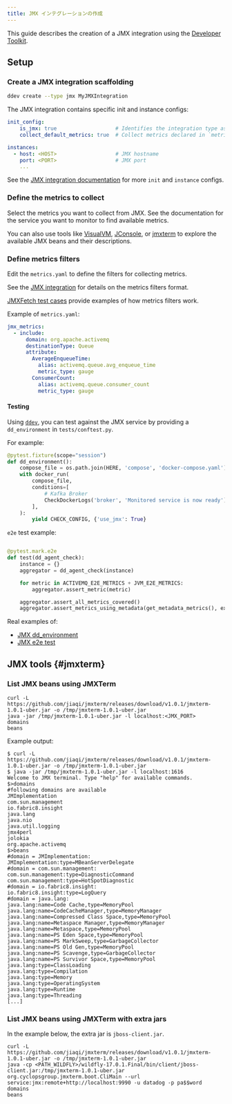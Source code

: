 ```yaml
---
title: JMX インテグレーションの作成
---
```


This guide describes the creation of a JMX integration using the [Developer Toolkit][1].

## Setup
### Create a JMX integration scaffolding

```bash
ddev create --type jmx MyJMXIntegration
```

The JMX integration contains specific init and instance configs:

```yaml
init_config:
    is_jmx: true                   # Identifies the integration type as JMX.
    collect_default_metrics: true  # Collect metrics declared in `metrics.yaml`.

instances:
  - host: <HOST>                   # JMX hostname
    port: <PORT>                   # JMX port
    ...
```

See the [JMX integration documentation][2] for more `init` and `instance` configs.

### Define the metrics to collect

Select the metrics you want to collect from JMX. See the documentation for the service you want to monitor to find available metrics.

You can also use tools like [VisualVM][3], [JConsole][4], or [jmxterm](#jmxterm) to explore the available JMX beans and their descriptions.


### Define metrics filters

Edit the `metrics.yaml` to define the filters for collecting metrics.

See the [JMX integration][5] for details on the metrics filters format.

[JMXFetch test cases][6] provide examples of how metrics filters work.  

Example of `metrics.yaml`:

```yaml
jmx_metrics:
  - include:
      domain: org.apache.activemq
      destinationType: Queue
      attribute:
        AverageEnqueueTime:
          alias: activemq.queue.avg_enqueue_time
          metric_type: gauge
        ConsumerCount:
          alias: activemq.queue.consumer_count
          metric_type: gauge
```

#### Testing

Using [`ddev`][7], you can test against the JMX service by providing a `dd_environment` in `tests/conftest.py`.

For example:

```python
@pytest.fixture(scope="session")
def dd_environment():
    compose_file = os.path.join(HERE, 'compose', 'docker-compose.yaml')
    with docker_run(
        compose_file,
        conditions=[
            # Kafka Broker
            CheckDockerLogs('broker', 'Monitored service is now ready'),
        ],
    ):
        yield CHECK_CONFIG, {'use_jmx': True}
```

`e2e` test example:

```python

@pytest.mark.e2e
def test(dd_agent_check):
    instance = {}
    aggregator = dd_agent_check(instance)

    for metric in ACTIVEMQ_E2E_METRICS + JVM_E2E_METRICS:
        aggregator.assert_metric(metric)

    aggregator.assert_all_metrics_covered()
    aggregator.assert_metrics_using_metadata(get_metadata_metrics(), exclude=JVM_E2E_METRICS)
```

Real examples of:

- [JMX dd_environment][8]
- [JMX e2e test][9]

## JMX tools {#jmxterm}

### List JMX beans using JMXTerm

```
curl -L https://github.com/jiaqi/jmxterm/releases/download/v1.0.1/jmxterm-1.0.1-uber.jar -o /tmp/jmxterm-1.0.1-uber.jar
java -jar /tmp/jmxterm-1.0.1-uber.jar -l localhost:<JMX_PORT>
domains
beans
```

Example output:

```
$ curl -L https://github.com/jiaqi/jmxterm/releases/download/v1.0.1/jmxterm-1.0.1-uber.jar -o /tmp/jmxterm-1.0.1-uber.jar
$ java -jar /tmp/jmxterm-1.0.1-uber.jar -l localhost:1616
Welcome to JMX terminal. Type "help" for available commands.
$>domains
#following domains are available
JMImplementation
com.sun.management
io.fabric8.insight
java.lang
java.nio
java.util.logging
jmx4perl
jolokia
org.apache.activemq
$>beans
#domain = JMImplementation:
JMImplementation:type=MBeanServerDelegate
#domain = com.sun.management:
com.sun.management:type=DiagnosticCommand
com.sun.management:type=HotSpotDiagnostic
#domain = io.fabric8.insight:
io.fabric8.insight:type=LogQuery
#domain = java.lang:
java.lang:name=Code Cache,type=MemoryPool
java.lang:name=CodeCacheManager,type=MemoryManager
java.lang:name=Compressed Class Space,type=MemoryPool
java.lang:name=Metaspace Manager,type=MemoryManager
java.lang:name=Metaspace,type=MemoryPool
java.lang:name=PS Eden Space,type=MemoryPool
java.lang:name=PS MarkSweep,type=GarbageCollector
java.lang:name=PS Old Gen,type=MemoryPool
java.lang:name=PS Scavenge,type=GarbageCollector
java.lang:name=PS Survivor Space,type=MemoryPool
java.lang:type=ClassLoading
java.lang:type=Compilation
java.lang:type=Memory
java.lang:type=OperatingSystem
java.lang:type=Runtime
java.lang:type=Threading
[...]
```

### List JMX beans using JMXTerm with extra jars

In the example below, the extra jar is `jboss-client.jar`.

```
curl -L https://github.com/jiaqi/jmxterm/releases/download/v1.0.1/jmxterm-1.0.1-uber.jar -o /tmp/jmxterm-1.0.1-uber.jar
java -cp <PATH_WILDFLY>/wildfly-17.0.1.Final/bin/client/jboss-client.jar:/tmp/jmxterm-1.0.1-uber.jar org.cyclopsgroup.jmxterm.boot.CliMain --url service:jmx:remote+http://localhost:9990 -u datadog -p pa$$word
domains
beans
```


[1]: https://github.com/DataDog/integrations-core/tree/master/datadog_checks_dev
[2]: /ja/integrations/java
[3]: https://visualvm.github.io/
[4]: https://docs.oracle.com/javase/7/docs/technotes/guides/management/jconsole.html
[5]: /ja/integrations/java/?tab=host#description-of-the-filters
[6]: https://github.com/DataDog/jmxfetch/tree/master/src/test/resources
[7]: https://datadoghq.dev/integrations-core/ddev/cli/
[8]: https://github.com/DataDog/integrations-core/blob/master/activemq/tests/conftest.py
[9]: https://github.com/DataDog/integrations-core/blob/master/activemq/tests/test_check.py